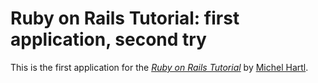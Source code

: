 # Ruby on Rails Tutorial: first application, second try

This is the first application for the [*Ruby on Rails Tutorial*](http://railstutorial.org) by [Michel Hartl](http://michelhartl.com).
